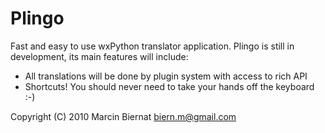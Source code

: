 # Plingo 

Fast and easy to use wxPython translator application.
Plingo is still in development, its main features will include:

* All translations will be done by plugin system with access to rich API
* Shortcuts! You should never need to take your hands off the keyboard :-)

Copyright (C) 2010 Marcin Biernat <biern.m@gmail.com>
